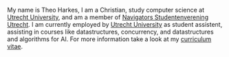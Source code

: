 <html>
<body>
    <p>
        My name is Theo Harkes, I am a Christian, study computer science at <a href="https://www.uu.nl/en">Utrecht University</a>, and am a member of <a href="https://www.nsutrecht.nl/">Navigators Studentenverening Utrecht</a>. I am currently employed by <a href="https://www.uu.nl/en">Utrecht University</a> as student assistent, assisting in courses like datastructures, concurrency, and datastructures and algorithms for AI. For more information take a look at my <a href="docs/CV Theo Harkes 2019-09-23.pdf">curriculum vitae</a>.
    </p>
</body>
</html>